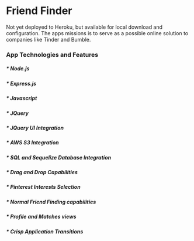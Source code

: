 # Friend Finder

Not yet deployed to Heroku, but available for local download and configuration.
The apps missions is to serve as a possible online solution to companies like Tinder and Bumble.

### App Technologies and Features

##### * Node.js
##### * Express.js
##### * Javascript
##### * JQuery
##### * JQuery UI Integration
##### * AWS S3 Integration
##### * SQL and Sequelize Database Integration


##### * Drag and Drop Capabilities
##### * Pinterest Interests Selection
##### * Normal Friend Finding capabilities
##### * Profile and Matches views
##### * Crisp Application Transitions

